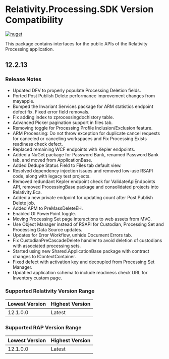 # Relativity.Processing.SDK Version Compatibility

[![nuget](https://img.shields.io/nuget/v/Relativity.Processing.SDK.svg)](https://www.nuget.org/packages/Relativity.Processing.SDK)

This package contains interfaces for the public APIs of the Relativity Processing application.

## 12.2.13

### Release Notes

* Updated DFV to properly populate Processing Deletion fields.
* Ported Post Publish Delete performance improvement changes from mayapple.
* Bumped the Invariant Services package for ARM statistics endpoint defect fix. Fixed error field removals.
* Fix adding index to zprocessingdochistory table.
* Advanced Picker pagination support in files tab.
* Removing toggle for Processing Profile Inclusion/Exclusion feature.
* ARM Processing: Do not throw exception for duplicate cancel requests for canceled or canceling workspaces and Fix Processing Exists readiness check defect.
* Replaced remaining WCF endpoints with Kepler endpoints.
* Added a NuGet package for Password Bank, renamed Password Bank tab, and moved from ApplicationBase.
* Added Dedupe Status Field to Files tab default view.
* Resolved dependency injection issues and removed low-use RSAPI code, along with legacy test projects.
* Removed redundant Kepler endpoint check for ValidateApiEndpoints API, removed ProcessingBase package and consolidated projects into Relativity.Eca.
* Added a new private endpoint for updating count after Post Publish Delete job.
* Added APM to PreMassDeleteEH.
* Enabled OI PowerPoint toggle.
* Moving Processing Set page interactions to web assets from MVC.
* Use Object Manager instead of RSAPI for Custodian, Processing Set and Processing Data Source updates.
* Updates for Error Workflow, unhide Document Errors tab.
* Fix CustodianPreCascadeDelete handler to avoid deletion of custodians with associated processing sets.
* Started using new Shared.ApplicationBase package with contract changes to IContextContainer.
* Fixed defect with activation key and decoupled from Processing Set Manager.
* Updatied application schema to include readiness check URL for Inventory custom page.

### Supported Relativity Version Range

Lowest Version | Highest Version
--- | ---
12.1.0.0 | Latest

### Supported RAP Version Range

Lowest Version | Highest Version
--- | ---
12.1.0.0 | Latest